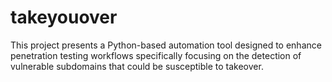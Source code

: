 # takeyouover
This project presents a Python-based automation tool designed to enhance penetration testing workflows specifically focusing on the detection of vulnerable subdomains that could be susceptible to takeover.
